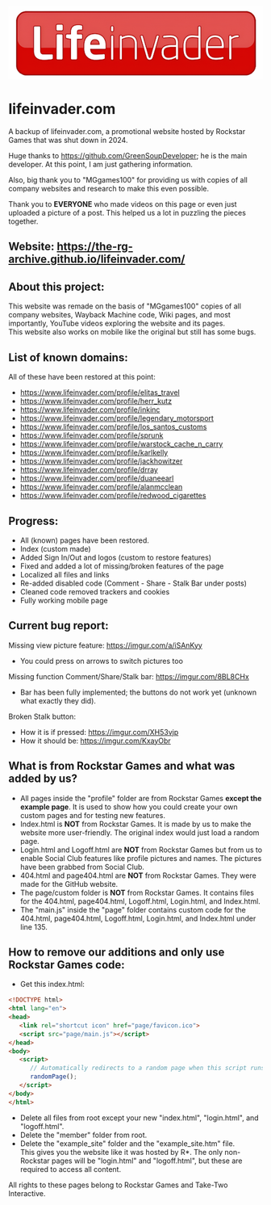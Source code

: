 ![Icon](/page/custom/hdlogo.png)

# lifeinvader.com
A backup of lifeinvader.com, a promotional website hosted by Rockstar Games that was shut down in 2024.

Huge thanks to https://github.com/GreenSoupDeveloper; he is the main developer. At this point, I am just gathering information.

Also, big thank you to "MGgames100" for providing us with copies of all company websites and research to make this even possible.

Thank you to **EVERYONE** who made videos on this page or even just uploaded a picture of a post. This helped us a lot in puzzling the pieces together.

## Website: https://the-rg-archive.github.io/lifeinvader.com/

## About this project:
This website was remade on the basis of "MGgames100" copies of all company websites, Wayback Machine code, Wiki pages, and most importantly, YouTube videos exploring the website and its pages.  
This website also works on mobile like the original but still has some bugs.

## List of known domains:
All of these have been restored at this point:
- https://www.lifeinvader.com/profile/elitas_travel
- https://www.lifeinvader.com/profile/herr_kutz
- https://www.lifeinvader.com/profile/inkinc
- https://www.lifeinvader.com/profile/legendary_motorsport
- https://www.lifeinvader.com/profile/los_santos_customs
- https://www.lifeinvader.com/profile/sprunk
- https://www.lifeinvader.com/profile/warstock_cache_n_carry
- https://www.lifeinvader.com/profile/karlkelly
- https://www.lifeinvader.com/profile/jackhowitzer
- https://www.lifeinvader.com/profile/drray
- https://www.lifeinvader.com/profile/duaneearl
- https://www.lifeinvader.com/profile/alanmcclean
- https://www.lifeinvader.com/profile/redwood_cigarettes

## Progress:
- All (known) pages have been restored.
- Index (custom made)
- Added Sign In/Out and logos (custom to restore features)
- Fixed and added a lot of missing/broken features of the page
- Localized all files and links
- Re-added disabled code (Comment - Share - Stalk Bar under posts)
- Cleaned code removed trackers and cookies
- Fully working mobile page

## Current bug report:

Missing view picture feature: https://imgur.com/a/iSAnKyy
- You could press on arrows to switch pictures too

Missing function Comment/Share/Stalk bar: https://imgur.com/8BL8CHx  
- Bar has been fully implemented; the buttons do not work yet (unknown what exactly they did).

Broken Stalk button:  
- How it is if pressed: https://imgur.com/XH53vjp  
- How it should be: https://imgur.com/KxayObr  


## What is from Rockstar Games and what was added by us?
- All pages inside the "profile" folder are from Rockstar Games **except the example page**. It is used to show how you could create your own custom pages and for testing new features.
- Index.html is **NOT** from Rockstar Games. It is made by us to make the website more user-friendly. The original index would just load a random page.
- Login.html and Logoff.html are **NOT** from Rockstar Games but from us to enable Social Club features like profile pictures and names. The pictures have been grabbed from Social Club.
- 404.html and page404.html are **NOT** from Rockstar Games. They were made for the GitHub website.
- The page/custom folder is **NOT** from Rockstar Games. It contains files for the 404.html, page404.html, Logoff.html, Login.html, and Index.html.
- The "main.js" inside the "page" folder contains custom code for the 404.html, page404.html, Logoff.html, Login.html, and Index.html under line 135.

## How to remove our additions and only use Rockstar Games code:
- Get this index.html:  
```html
<!DOCTYPE html>
<html lang="en">
<head>
   <link rel="shortcut icon" href="page/favicon.ico">
   <script src="page/main.js"></script>
</head>
<body>
   <script>
      // Automatically redirects to a random page when this script runs
      randomPage();
   </script>
</body>
</html>
```
- Delete all files from root except your new "index.html", "login.html", and "logoff.html".
- Delete the "member" folder from root.
- Delete the "example_site" folder and the "example_site.htm" file.  
This gives you the website like it was hosted by R*. The only non-Rockstar pages will be "login.html" and "logoff.html", but these are required to access all content.

All rights to these pages belong to Rockstar Games and Take-Two Interactive.
